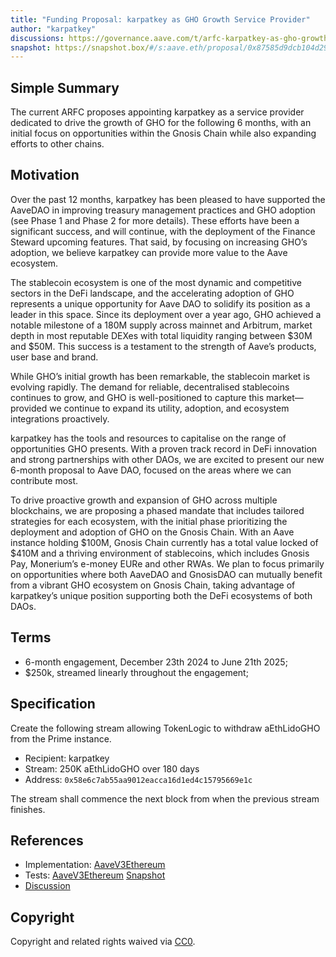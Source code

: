 ```yaml
---
title: "Funding Proposal: karpatkey as GHO Growth Service Provider"
author: "karpatkey"
discussions: https://governance.aave.com/t/arfc-karpatkey-as-gho-growth-service-provider/20206
snapshot: https://snapshot.box/#/s:aave.eth/proposal/0x87585d9dcb104d2946ca2def6bcf57708480fafc5e310de4850dc2fbe1820893
---
```


## Simple Summary

The current ARFC proposes appointing karpatkey as a service provider dedicated to drive the growth of GHO for the following 6 months, with an initial focus on opportunities within the Gnosis Chain while also expanding efforts to other chains.

## Motivation

Over the past 12 months, karpatkey has been pleased to have supported the AaveDAO in improving treasury management practices and GHO adoption (see Phase 1 and Phase 2 for more details). These efforts have been a significant success, and will continue, with the deployment of the Finance Steward upcoming features. That said, by focusing on increasing GHO’s adoption, we believe karpatkey can provide more value to the Aave ecosystem.

The stablecoin ecosystem is one of the most dynamic and competitive sectors in the DeFi landscape, and the accelerating adoption of GHO represents a unique opportunity for Aave DAO to solidify its position as a leader in this space. Since its deployment over a year ago, GHO achieved a notable milestone of a 180M supply across mainnet and Arbitrum, market depth in most reputable DEXes with total liquidity ranging between $30M and $50M. This success is a testament to the strength of Aave’s products, user base and brand.

While GHO’s initial growth has been remarkable, the stablecoin market is evolving rapidly. The demand for reliable, decentralised stablecoins continues to grow, and GHO is well-positioned to capture this market—provided we continue to expand its utility, adoption, and ecosystem integrations proactively.

karpatkey has the tools and resources to capitalise on the range of opportunities GHO presents. With a proven track record in DeFi innovation and strong partnerships with other DAOs, we are excited to present our new 6-month proposal to Aave DAO, focused on the areas where we can contribute most.

To drive proactive growth and expansion of GHO across multiple blockchains, we are proposing a phased mandate that includes tailored strategies for each ecosystem, with the initial phase prioritizing the deployment and adoption of GHO on the Gnosis Chain. With an Aave instance holding $100M, Gnosis Chain currently has a total value locked of $410M and a thriving environment of stablecoins, which includes Gnosis Pay, Monerium’s e-money EURe and other RWAs. We plan to focus primarily on opportunities where both AaveDAO and GnosisDAO can mutually benefit from a vibrant GHO ecosystem on Gnosis Chain, taking advantage of karpatkey’s unique position supporting both the DeFi ecosystems of both DAOs.

## Terms

- 6-month engagement, December 23th 2024 to June 21th 2025;
- $250k, streamed linearly throughout the engagement;

## Specification

Create the following stream allowing TokenLogic to withdraw aEthLidoGHO from the Prime instance.

- Recipient: karpatkey
- Stream: 250K aEthLidoGHO over 180 days
- Address: `0x58e6c7ab55aa9012eacca16d1ed4c15795669e1c`

The stream shall commence the next block from when the previous stream finishes.

## References

- Implementation: [AaveV3Ethereum](https://github.com/bgd-labs/aave-proposals-v3/blob/main/src/20241231_AaveV3Ethereum_karpatkeyGhoGrowth/AaveV3Ethereum_karpatkeyGhoGrowth_20241231.sol)
- Tests: [AaveV3Ethereum](https://github.com/bgd-labs/aave-proposals-v3/blob/main/src/20241231_AaveV3Ethereum_karpatkeyGhoGrowth/AaveV3Ethereum_karpatkeyGhoGrowth_20241231.t.sol)
  [Snapshot](https://snapshot.box/#/s:aave.eth/proposal/0x87585d9dcb104d2946ca2def6bcf57708480fafc5e310de4850dc2fbe1820893)
- [Discussion](https://governance.aave.com/t/arfc-karpatkey-as-gho-growth-service-provider/20206)

## Copyright

Copyright and related rights waived via [CC0](https://creativecommons.org/publicdomain/zero/1.0/).

